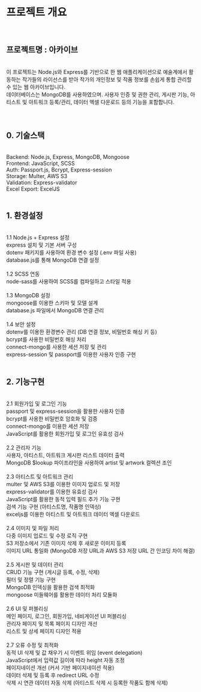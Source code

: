 # 프로젝트 개요
<br/>
<h2>프로젝트명 : 아카이브</h2> 
<br/>
이 프로젝트는 Node.js와 Express를 기반으로 한 웹 애플리케이션으로 예술계에서 활동하는 작가들의 라이선스를 받아 작가의 개인정보 및 작품 정보를 손쉽게 통합 관리할 수 있는 웹 아카이브입니다. <br/>
데이터베이스는 MongoDB를 사용하였으며. 사용자 인증 및 권한 관리, 게시판 기능, 아티스트 및 아트워크 등록/관리, 데이터 엑셀 다운로드 등의 기능을 포함합니다.<br/>
<br/><br/>
<h2>0. 기술스택</h2> <br/>
   Backend: Node.js, Express, MongoDB, Mongoose  <br/>
   Frontend: JavaScript, SCSS<br/>
   Auth: Passport.js, Bcrypt, Express-session<br/>
   Storage: Multer, AWS S3<br/>
   Validation: Express-validator<br/>
   Excel Export: ExcelJS<br/>
<br/>
<h2>1. 환경설정</h2> <br/>
 1.1 Node.js + Express 설정<br/>
     express 설치 및 기본 서버 구성<br/>
     dotenv 패키지를 사용하여 환경 변수 설정 (.env 파일 사용)<br/>
     database.js를 통해 MongoDB 연결 설정<br/>
     <br/>
 1.2 SCSS 연동<br/>
 node-sass를 사용하여 SCSS를 컴파일하고 스타일 적용<br/>
<br/>
 1.3 MongoDB 설정<br/>
 mongoose를 이용한 스키마 및 모델 설계<br/>
 database.js 파일에서 MongoDB 연결 관리<br/>
<br/>
 1.4 보안 설정<br/>
 dotenv를 이용한 환경변수 관리 (DB 연결 정보, 비밀번호 해싱 키 등)<br/>
 bcrypt를 사용한 비밀번호 해싱 처리<br/>
 connect-mongo를 사용한 세션 저장 및 관리<br/>
 express-session 및 passport를 이용한 사용자 인증 구현<br/>
<br/>
<h2>2. 기능구현</h2> <br/>
 2.1 회원가입 및 로그인 기능<br/>
 passport 및 express-session을 활용한 사용자 인증<br/>
 bcrypt를 사용한 비밀번호 암호화 및 검증<br/>
 connect-mongo를 이용한 세션 저장<br/>
 JavaScript를 활용한 회원가입 및 로그인 유효성 검사<br/>
<br/>
 2.2 관리자 기능<br/>
 사용자, 아티스트, 아트워크 게시판 리스트 데이터 출력<br/>
 MongoDB $lookup 파이프라인을 사용하여 artist 및 artwork 컬렉션 조인<br/>
<br/>
 2.3 아티스트 및 아트워크 관리<br/>
 multer 및 AWS S3를 이용한 이미지 업로드 및 저장<br/>
 express-validator를 이용한 유효성 검사<br/>
 JavaScript를 활용한 동적 입력 필드 추가 기능 구현<br/>
 검색 기능 구현 (아티스트명, 작품명 인덱싱)<br/>
 exceljs를 이용한 아티스트 및 아트워크 데이터 엑셀 다운로드<br/>
<br/>
 2.4 이미지 및 파일 처리<br/>
 다중 이미지 업로드 및 수정 로직 구현<br/>
 S3 저장소에서 기존 이미지 삭제 후 새로운 이미지 등록<br/>
 이미지 URL 통일화 (MongoDB 저장 URL과 AWS S3 저장 URL 간 인코딩 차이 해결)<br/>
<br/>
 2.5 게시판 및 데이터 관리<br/>
 CRUD 기능 구현 (게시글 등록, 수정, 삭제)<br/>
 필터 및 정렬 기능 구현<br/>
 MongoDB 인덱싱을 활용한 검색 최적화<br/>
 mongoose 미들웨어를 활용한 데이터 처리 모듈화<br/>
<br/>
 2.6 UI 및 퍼블리싱<br/>
 메인 페이지, 로그인, 회원가입, 네비게이션 UI 퍼블리싱<br/>
 관리자 페이지 및 목록 페이지 디자인 개선<br/>
 리스트 및 상세 페이지 디자인 적용<br/>
<br/>
 2.7 오류 수정 및 최적화<br/>
 동적 UI 삭제 및 값 채우기 시 이벤트 위임 (event delegation)<br/>
 JavaScript에서 입력값 길이에 따라 height 자동 조정<br/>
 페이지네이션 개선 (커서 기반 페이지네이션 적용)<br/>
 데이터 삭제 및 등록 후 redirect URL 수정<br/>
 삭제 시 연관 데이터 자동 삭제 (아티스트 삭제 시 등록한 작품도 함께 삭제)<br/>
